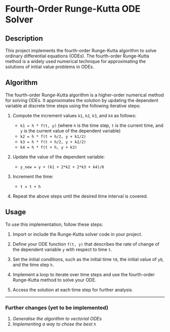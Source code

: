# Fourth-Order Runge-Kutta ODE Solver

## Description
This project implements the fourth-order Runge-Kutta algorithm to solve ordinary differential equations (ODEs). The fourth-order Runge-Kutta method is a widely used numerical technique for approximating the solutions of initial value problems in ODEs.

## Algorithm
The fourth-order Runge-Kutta algorithm is a higher-order numerical method for solving ODEs. It approximates the solution by updating the dependent variable at discrete time steps using the following iterative steps:

1. Compute the increment values `k1`, `k2`, `k3`, and `k4` as follows:
   - `k1 = h * f(t, y)` (where `h` is the time step, `t` is the current time, and `y` is the current value of the dependent variable)
   - `k2 = h * f(t + h/2, y + k1/2)`
   - `k3 = h * f(t + h/2, y + k2/2)`
   - `k4 = h * f(t + h, y + k3)`

2. Update the value of the dependent variable:
   - `y_new = y + (k1 + 2*k2 + 2*k3 + k4)/6`

3. Increment the time:
   - `t = t + h`

4. Repeat the above steps until the desired time interval is covered.

## Usage
To use this implementation, follow these steps:

1. Import or include the Runge-Kutta solver code in your project.

2. Define your ODE function `f(t, y)` that describes the rate of change of the dependent variable `y` with respect to time `t`.

3. Set the initial conditions, such as the initial time `t0`, the initial value of `y0`, and the time step `h`.

4. Implement a loop to iterate over time steps and use the fourth-order Runge-Kutta method to solve your ODE.

5. Access the solution at each time step for further analysis.
---
### Further changes (yet to be implemented)
1. *Generalise the algorithm to vectorial ODEs*
2. *Implementing a way to chose the best `h`*